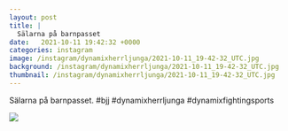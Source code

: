 ```yaml
---
layout: post
title: |
  Sälarna på barnpasset
date:   2021-10-11 19:42:32 +0000
categories: instagram
image: /instagram/dynamixherrljunga/2021-10-11_19-42-32_UTC.jpg
background: /instagram/dynamixherrljunga/2021-10-11_19-42-32_UTC.jpg
thumbnail: /instagram/dynamixherrljunga/2021-10-11_19-42-32_UTC.jpg
---
```

Sälarna på barnpasset. #bjj #dynamixherrljunga #dynamixfightingsports



<img src='/www-dynamix-herrljunga/instagram/dynamixherrljunga/2021-10-11_19-42-32_UTC.jpg' class='img-fluid' />
